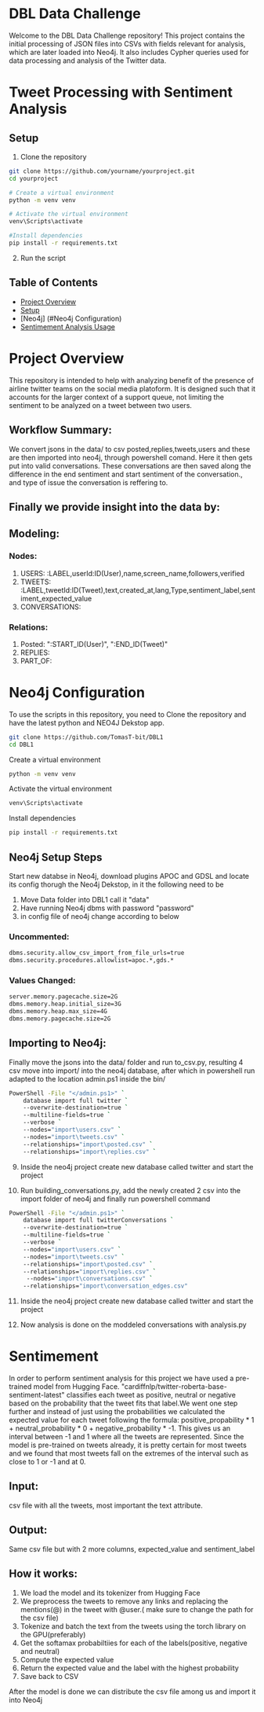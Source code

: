 # DBL Data Challenge

Welcome to the DBL Data Challenge repository! This project contains the initial processing of JSON files into CSVs with fields relevant for analysis, which are later loaded into Neo4j. It also includes Cypher queries used for data processing and analysis of the Twitter data.


# Tweet Processing with Sentiment Analysis

## Setup

1. Clone the repository

```bash
git clone https://github.com/yourname/yourproject.git
cd yourproject

# Create a virtual environment
python -m venv venv

# Activate the virtual environment
venv\Scripts\activate

#Install dependencies
pip install -r requirements.txt
```

2. Run the script

## Table of Contents

- [Project Overview](#introduction)
- [Setup](#setup)
- [Neo4j] (#Neo4j Configuration)
- [Sentimement Analysis Usage](#sentimement)

# Project Overview 
This repository is intended to help with analyzing benefit of the presence of airline twitter teams on the social media platoform. It is designed such that it accounts for the larger context of a support queue, not limiting the sentiment to be analyzed on a tweet between two users. 

## Workflow Summary:
We convert jsons in the data/ to csv posted,replies,tweets,users and these are then imported into neo4j, through powershell comand. Here it then gets put into valid conversations. These conversations are then saved along the difference in the end sentiment and start sentiment of the conversation., and type of issue the conversation is reffering to. 

## Finally we provide insight into the data by: 

## Modeling:

### Nodes: 
1. USERS:  :LABEL,userId:ID(User),name,screen_name,followers,verified
2. TWEETS: :LABEL,tweetId:ID(Tweet),text,created_at,lang,Type,sentiment_label,sentiment_expected_value 
3. CONVERSATIONS: 

### Relations: 
1. Posted: ":START_ID(User)", ":END_ID(Tweet)"
2. REPLIES: 
3. PART_OF:


# Neo4j Configuration
To use the scripts in this repository, you need to Clone the repository and have the latest python and NEO4J Dekstop app. 

```bash
git clone https://github.com/TomasT-bit/DBL1
cd DBL1
```

Create a virtual environment

```bash
python -m venv venv
```

Activate the virtual environment
```bash
venv\Scripts\activate
```

Install dependencies
```bash
pip install -r requirements.txt
```

## Neo4j Setup Steps
Start new databse in Neo4j, download plugins APOC and GDSL and locate its config thorugh the Neo4j Dekstop, in it the following need to be 
1. Move Data folder into DBL1 call it "data"
2. Have running Neo4j dbms with password "password"
3. in config file of neo4j change according to below
### Uncommented:
```bash
dbms.security.allow_csv_import_from_file_urls=true
dbms.security.procedures.allowlist=apoc.*,gds.* 
```
### Values Changed:
```bash
server.memory.pagecache.size=2G
dbms.memory.heap.initial_size=3G
dbms.memory.heap.max_size=4G
dbms.memory.pagecache.size=2G
```

## Importing to Neo4j:
Finally move the jsons into the data/ folder and run to_csv.py, resulting 4 csv move into import/ into the neo4j database, after which in powershell run adapted to the location admin.ps1 inside the bin/ 
```bash
PowerShell -File "</admin.ps1>" `
    database import full twitter `
    --overwrite-destination=true `
    --multiline-fields=true `
    --verbose `
    --nodes="import\users.csv" `
    --nodes="import\tweets.csv" `
    --relationships="import\posted.csv" `
    --relationships="import\replies.csv" `
```

9. Inside the neo4j project create new database called twitter and start the project
 
10. Run building_conversations.py, add the newly created 2 csv into the import folder of neo4j and finally run powershell command
```bash
PowerShell -File "</admin.ps1>" `
    database import full twitterConversations `
    --overwrite-destination=true `
    --multiline-fields=true `
    --verbose `
    --nodes="import\users.csv" `
    --nodes="import\tweets.csv" `
    --relationships="import\posted.csv" `
    --relationships="import\replies.csv" `
     --nodes="import\conversations.csv" `
    --relationships="import\conversation_edges.csv"
```
11. Inside the neo4j project create new database called twitter and start the project

12. Now analysis is done on the moddeled conversations with analysis.py



# Sentimement

In order to perform sentiment analysis for this project we have used a pre-trained model from Hugging Face. "cardiffnlp/twitter-roberta-base-sentiment-latest" classifies each tweet as positive, neutral or negative based on the probability that the tweet fits that label.We went one step further and instead of just using the probabilities we calculated the expected value for each tweet following the formula: positive_propability * 1 + neutral_probability * 0 + negative_probability * -1. This gives us an interval between -1 and 1 where all the tweets are represented. Since the model is pre-trained on tweets already, it is pretty certain  for most tweets and we found that most tweets fall on the extremes of the interval such as close to 1 or -1 and at 0. 

## Input:
csv file with all the tweets, most important the text attribute.

## Output:
Same csv file but with 2 more columns, expected_value and sentiment_label

## How it works:
1. We load the model and its tokenizer from Hugging Face
2. We preprocess the tweets to remove any links and replacing the mentions(@) in the tweet with @user.( make sure to change the path for the csv file)
3. Tokenize and batch the text from the tweets using the torch library on the GPU(preferably)
4. Get the softamax probabiltiies for each of the labels(positive, negative and neutral)
5. Compute the expected value
6. Return the expected value and the label with the highest probability
7. Save back to CSV

After the model is done we can distribute the csv file among us and import it into Neo4j
